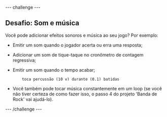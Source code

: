 \--- challenge \---

## Desafio: Som e música

Você pode adicionar efeitos sonoros e música ao seu jogo? Por exemplo:

+ Emitir um som quando o jogador acerta ou erra uma resposta;
+ Adicionar um som de tique-taque no cronômetro de contagem regressiva;
+ Emitir um som quando o tempo acabar;
    
    ```blocks
        toca percussão (10 v) durante (0.1) batidas
    ```

+ Você também pode tocar música constantemente em um loop (se você não tiver certeza de como fazer isso, o passo 4 do projeto 'Banda de Rock' vai ajudá-lo).

\--- /challenge \---